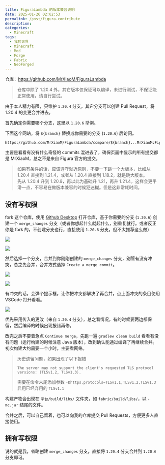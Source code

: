 ```yaml
---
title: FiguraLambda 的版本兼容说明
date: 2025-01-26 02:02:53
permalink: /post/figura-contribute
description: 
categories:
  - Minecraft
tags:
  - 我的世界
  - Minecraft
  - Mod
  - Forge
  - Fabric
  - NeoForged
---
```


仓库：https://github.com/MrXiaoM/FiguraLambda

> 仓库中除了 1.20.4 外，其它版本仅保证可以编译，未进行测试，不保证能正常使用，请自行尝试。

由于本人精力有限，只维护 `1.20.4` 分支。其它分支可以创建 Pull Request，将 1.20.4 的变更合并进去。

首先确定你需要哪个分支，这里以 `1.20.6` 举例。

下面这个网站，将 `${branch}` 替换成你需要的分支 (`1.20.6`) 后访问。
```
https://github.com/MrXiaoM/FiguraLambda/compare/${branch}...MrXiaoM:FiguraLambda:1.20.4
```

主要是看看有没有什么奇怪的 commits 混进去了，确保页面中显示的所有提交都是 MrXiaoM，总之不是来自 Figura 官方的提交。

> 如果有条件的话，应该遵守就近原则，不要一下跳一个大版本，比如从 1.20.4 直接到 1.21.4，或者从 1.20.4 直接到 1.18.2，就是跳大版本。  
> 先从 1.20.4 升到 1.20.6，再以此为基础升 1.21，再升 1.21.4，这样会更平滑一点，不容易在做版本兼容的时候犯迷糊。但是这非常耗时间。  

## 没有写权限

fork 这个仓库，使用 [Github Desktop](https://desktop.github.com/) 打开仓库，基于你需要的分支 (`1.20.6`) 创建一个 `merge_changes` 分支（或者你想起什么就起什么，别重复就行。或者反正你是 fork 的，不创建分支也行，直接使用 `1.20.6` 分支，但不太推荐这么做）

![](https://pic1.imgdb.cn/item/679507d9d0e0a243d4f7f677.png)

![](https://pic1.imgdb.cn/item/67950803d0e0a243d4f7f67d.png)

然后选择一个分支，合并到你刚刚创建的 `merge_changes` 分支，别管有没有冲突，总之先合并，合并方式选择 `Create a merge commit`。

![](https://pic1.imgdb.cn/item/6795089dd0e0a243d4f7f690.png)

![](https://pic1.imgdb.cn/item/6795089dd0e0a243d4f7f691.png)

有冲突的话，会弹个提示框，让你把冲突都解决了再合并，点上面冲突的条目使用 VSCode 打开看看。

![](https://pic1.imgdb.cn/item/67950965d0e0a243d4f7f6c5.png)

优先采用传入的更改（来自 `1.20.4` 分支），总之看情况，有的时候要两边都保留，然后编译的时候出现报错再修。

改完之后不要着急点 `Continue merge`，先跑一遍 `gradlew clean build` 看看有没有问题（运行构建的时候注意 Java 版本），改到确认能通过编译了再继续合并。初次构建大约需要一个小时，主要看网络。

> 历史遗留问题，如果出现了以下报错
> ```
> The server may not support the client's requested TLS protocol versions: (TLSv1.2, TLSv1.3).
> ```
> 需要在命令末尾添加参数 `-Dhttps.protocols=TLSv1.1,TLSv1.2,TLSv1.3` 启用已经弃用的 `TLSv1.1`

构建产物会出现在 `平台/build/libs/` 文件夹，如 `fabric/build/libs/`，以 `-mc.jar` 结尾的文件。

合并之后，可以自己留着，也可以向我的仓库提交 Pull Requests，方便更多人直接使用。

## 拥有写权限

说的就是我，省略创建 `merge_changes` 分支，直接将 `1.20.4` 分支合并到 `1.20.6` 分支即可。
